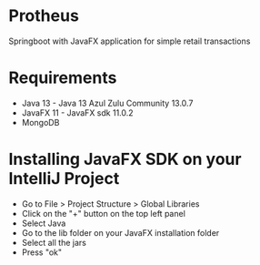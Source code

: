 # Protheus
Springboot with JavaFX application for simple retail transactions

# Requirements
- Java 13 - Java 13 Azul Zulu Community 13.0.7
- JavaFX 11 - JavaFX sdk 11.0.2
- MongoDB

# Installing JavaFX SDK on your IntelliJ Project
- Go to File > Project Structure > Global Libraries
- Click on the "+" button on the top left panel
- Select Java
- Go to the lib folder on your JavaFX installation folder
- Select all the jars
- Press "ok"
